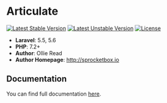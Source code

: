 # Articulate #

[![Latest Stable Version](https://poser.pugx.org/sprocketbox/articulate/v/stable.png)](https://packagist.org/packages/sprocketbox/articulate) [![Latest Unstable Version](https://poser.pugx.org/sprocketbox/articulate/v/unstable.png)](https://packagist.org/packages/sprocketbox/articulate) [![License](https://poser.pugx.org/sprocketbox/articulate/license.png)](https://packagist.org/packages/sprocketbox/articulate)

- **Laravel**: 5.5, 5.6
- **PHP**: 7.2+
- **Author**: Ollie Read 
- **Author Homepage**: http://sprocketbox.io



## Documentation

You can find full documentation [here](https://sprocketbox.github.io/articulate/).
